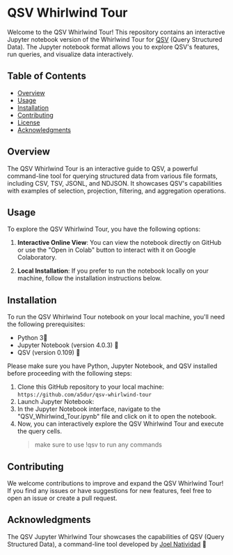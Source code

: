 # QSV Whirlwind Tour

Welcome to the QSV Whirlwind Tour! This repository contains an interactive Jupyter notebook version of the Whirlwind Tour for [QSV](https://github.com/jqnatividad/qsv/tree/master) (Query Structured Data). The Jupyter notebook format allows you to explore QSV's features, run queries, and visualize data interactively.

## Table of Contents

- [Overview](#overview)
- [Usage](#usage)
- [Installation](#installation)
- [Contributing](#contributing)
- [License](#license)
- [Acknowledgments](#acknowledgments)

## Overview

The QSV Whirlwind Tour is an interactive guide to QSV, a powerful command-line tool for querying structured data from various file formats, including CSV, TSV, JSONL, and NDJSON. It showcases QSV's capabilities with examples of selection, projection, filtering, and aggregation operations.

## Usage

To explore the QSV Whirlwind Tour, you have the following options:

1. **Interactive Online View**: You can view the notebook directly on GitHub or use the "Open in Colab" button to interact with it on Google Colaboratory.

2. **Local Installation**: If you prefer to run the notebook locally on your machine, follow the installation instructions below.

## Installation

To run the QSV Whirlwind Tour notebook on your local machine, you'll need the following prerequisites:

- Python 3🐍
- Jupyter Notebook (version 4.0.3) 📔
- QSV (version 0.109) 🌈

Please make sure you have Python, Jupyter Notebook, and QSV installed before proceeding with the following steps:

1. Clone this GitHub repository to your local machine:
   ```https://github.com/a5dur/qsv-whirlwind-tour```
2. Launch Jupyter Notebook:
3. In the Jupyter Notebook interface, navigate to the "QSV_Whirlwind_Tour.ipynb" file and click on it to open the notebook.
4. Now, you can interactively explore the QSV Whirlwind Tour and execute the query cells.
     > make sure to use !qsv to run any commands

## Contributing

We welcome contributions to improve and expand the QSV Whirlwind Tour! If you find any issues or have suggestions for new features, feel free to open an issue or create a pull request.

## Acknowledgments

The QSV Jupyter Whirlwind Tour showcases the capabilities of QSV (Query Structured Data), a command-line tool developed by [Joel Natividad](https://github.com/jqnatividad)  🚀

